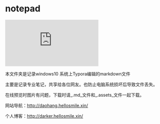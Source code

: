 # notepad

![图片](http://pan-yz.chaoxing.com/preview/showpreview_498591521903857664.html?v=1596803094000)

本文件夹是记录windows10 系统上Typora编辑的markdown文件

主要是记录专业笔记，共享给各位网友。也防止电脑系统损坏后导致文件丢失。

在线预览时图片有问题，下载时请_.md_文件和_.assets_文件一起下载。

网站导航：http://daohang.hellosmile.xin/

个人博客：http://darker.hellosmile.xin/
